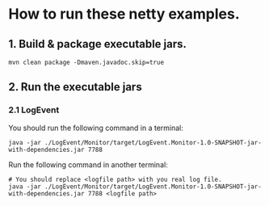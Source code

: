 # How to run these netty examples.
## 1. Build & package executable jars.
```shell
mvn clean package -Dmaven.javadoc.skip=true
```

## 2. Run the executable jars

### 2.1 LogEvent

You should run the following command in a terminal:

```shell
java -jar ./LogEvent/Monitor/target/LogEvent.Monitor-1.0-SNAPSHOT-jar-with-dependencies.jar 7788
```

Run the following command in another terminal:

```shell
# You should replace <logfile path> with you real log file.
java -jar ./LogEvent/Monitor/target/LogEvent.Monitor-1.0-SNAPSHOT-jar-with-dependencies.jar 7788 <logfile path>
```

